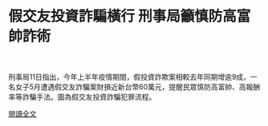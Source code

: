 # 假交友投資詐騙橫行 刑事局籲慎防高富帥詐術

<!--more-->
<!--463-->
<br><br/>
刑事局11日指出，今年上半年疫情期間，假投資詐欺案相較去年同期增逾9成，一名女子5月遭遇假交友詐騙案財損近新台幣60萬元，提醒民眾慎防高富帥、高報酬率等詐騙手法。圖為假交友投資詐騙犯罪流程。

[閱讀全文](https://www.cna.com.tw/news/asoc/202107110120.aspx?utm_source=cna.app&utm_medium=app&utm_campaign=inapp_share)


